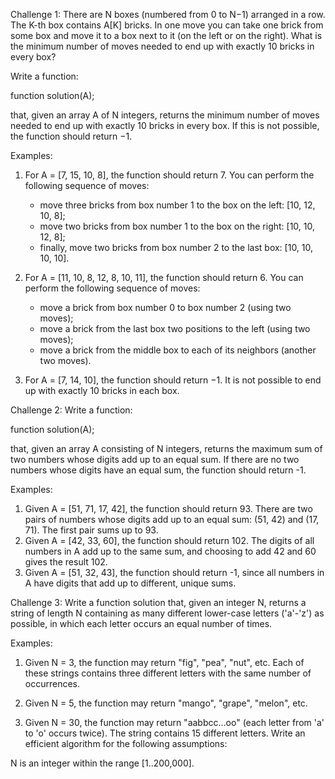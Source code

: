 Challenge 1: 
There are N boxes (numbered from 0 to N−1) arranged in a row. The K-th box contains A[K] bricks. In one move you can take one brick from some box and move it to a box next to it (on the left or on the right). What is the minimum number of moves needed to end up with exactly 10 bricks in every box?


Write a function:

function solution(A);

that, given an array A of N integers, returns the minimum number of moves needed to end up with exactly 10 bricks in every box. If this is not possible, the function should return −1.

Examples:

1. For A = [7, 15, 10, 8], the function should return 7. You can perform the following sequence of moves:
   - move three bricks from box number 1 to the box on the left: [10, 12, 10, 8];
   - move two bricks from box number 1 to the box on the right: [10, 10, 12, 8];
   - finally, move two bricks from box number 2 to the last box: [10, 10, 10, 10].


2. For A = [11, 10, 8, 12, 8, 10, 11], the function should return 6. You can perform the following sequence of moves:
    - move a brick from box number 0 to box number 2 (using two moves);
    - move a brick from the last box two positions to the left (using two moves);
    - move a brick from the middle box to each of its neighbors (another two moves).


3. For A = [7, 14, 10], the function should return −1. It is not possible to end up with exactly 10 bricks in each box.
 

Challenge 2: 
Write a function:


function solution(A);


that, given an array A consisting of N integers, returns the maximum sum of two numbers whose digits add up to an equal sum. If there are no two numbers whose digits have an equal sum, the function should return -1.

Examples: 
1. Given A = [51, 71, 17, 42], the function should return 93. There are two pairs of numbers whose digits add up to an equal sum: (51, 42) and (17, 71).  The first pair sums up to 93.
2. Given A = [42, 33, 60], the function should return 102. The digits of all numbers in A add up to the same sum, and choosing to add 42 and 60 gives the result 102.
3. Given A = [51, 32, 43], the function should return -1, since all numbers in A have digits that add up to different, unique sums.
 

Challenge 3: 
Write a function solution that, given an integer N, returns a string of length N containing as many different lower-case letters ('a'-'z') as possible, in which each letter occurs an equal number of times.

Examples:

1. Given N = 3, the function may return "fig", "pea", "nut", etc. Each of these strings contains three different letters with the same number of occurrences.

2. Given N = 5, the function may return "mango", "grape", "melon", etc.

3. Given N = 30, the function may return "aabbcc...oo" (each letter from 'a' to 'o' occurs twice). The string contains 15 different letters.
Write an efficient algorithm for the following assumptions:

N is an integer within the range [1..200,000].